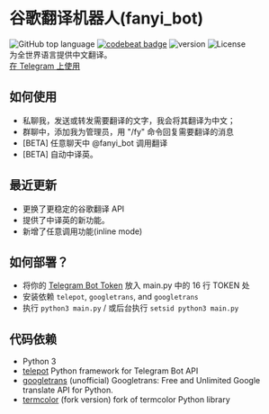 # 谷歌翻译机器人(fanyi_bot)

![GitHub top language](https://img.shields.io/github/languages/top/reycn/fanyi_bot)
[![codebeat badge](https://codebeat.co/badges/660fd5c4-7218-4408-b57a-94877e55ffdb)](https://codebeat.co/projects/github-com-reycn-fanyi_bot-master) ![version](https://img.shields.io/badge/version-2.1-red) ![License](https://img.shields.io/badge/license-MIT-000000.svg)  
为全世界语言提供中文翻译。  
[在 Telegram 上使用](https://t.me/fanyi_bot)

## 如何使用

- 私聊我，发送或转发需要翻译的文字，我会将其翻译为中文；
- 群聊中，添加我为管理员，用 "/fy" 命令回复需要翻译的消息
- [BETA] 任意聊天中 @fanyi_bot 调用翻译
- [BETA] 自动中译英。

## 最近更新

- 更换了更稳定的谷歌翻译 API
- 提供了中译英的新功能。
- 新增了任意调用功能(inline mode)

## 如何部署？

- 将你的 [Telegram Bot Token](https://core.telegram.org/bots#6-botfather) 放入 main.py 中的 16 行 TOKEN 处
- 安装依赖 `telepot`, `googletrans`, and `googletrans`
- 执行 `python3 main.py` / 或后台执行 `setsid python3 main.py`

## 代码依赖

- Python 3
- [telepot](https://github.com/nickoala/telepot) Python framework for Telegram Bot API
- [googletrans](https://github.com/ssut/py-googletrans) (unofficial) Googletrans: Free and Unlimited Google translate API for Python.
- [termcolor](https://github.com/hfeeki/termcolor) (fork version) fork of termcolor Python library
